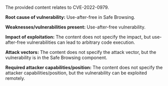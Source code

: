 The provided content relates to CVE-2022-0979.

**Root cause of vulnerability:**
Use-after-free in Safe Browsing.

**Weaknesses/vulnerabilities present:**
Use-after-free vulnerability.

**Impact of exploitation:**
The content does not specify the impact, but use-after-free vulnerabilities can lead to arbitrary code execution.

**Attack vectors:**
The content does not specify the attack vector, but the vulnerability is in the Safe Browsing component.

**Required attacker capabilities/position:**
The content does not specify the attacker capabilities/position, but the vulnerability can be exploited remotely.